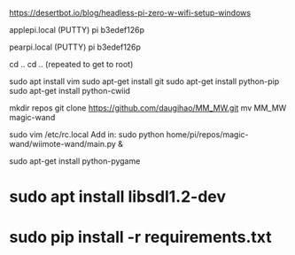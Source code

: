 https://desertbot.io/blog/headless-pi-zero-w-wifi-setup-windows

applepi.local (PUTTY)
pi
b3edef126p

pearpi.local (PUTTY)
pi
b3edef126p

cd ..
cd .. (repeated to get to root)

sudo apt install vim
sudo apt-get install git
sudo apt-get install python-pip
sudo apt-get install python-cwiid

mkdir repos
git clone https://github.com/daugihao/MM_MW.git
mv MM_MW magic-wand

sudo vim /etc/rc.local
Add in: sudo python home/pi/repos/magic-wand/wiimote-wand/main.py &

sudo apt-get install python-pygame
# sudo apt install libsdl1.2-dev
# sudo pip install -r requirements.txt

